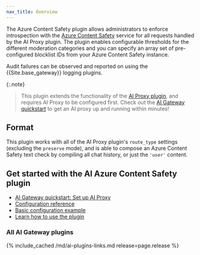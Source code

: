 ```yaml
---
nav_title: Overview
---
```


The Azure Content Safety plugin allows administrators to enforce 
introspection with the [Azure Content Safety](https://azure.microsoft.com/en-us/products/ai-services/ai-content-safety) service 
for all requests handled by the AI Proxy plugin.
The plugin enables configurable thresholds for the different moderation categories 
and you can specify an array set of pre-configured blocklist IDs from your Azure Content Safety instance.

Audit failures can be observed and reported on using the {{Site.base_gateway}} logging plugins.

{:.note}
> This plugin extends the functionality of the [AI Proxy plugin](/hub/kong-inc/ai-proxy/), and requires AI Proxy to be configured first. 
Check out the [AI Gateway quickstart](/gateway/latest/get-started/ai-gateway/) to get an AI proxy up and running within minutes!

## Format

This plugin works with all of the AI Proxy plugin's `route_type` settings (excluding the `preserve` mode), and is able to
compose an Azure Content Safety text check by compiling all chat history, or just the `'user'` content.

## Get started with the AI Azure Content Safety plugin

* [AI Gateway quickstart: Set up AI Proxy](/gateway/latest/get-started/ai-gateway/)
* [Configuration reference](/hub/kong-inc/ai-azure-content-safety/configuration/)
* [Basic configuration example](/hub/kong-inc/ai-prompt-decorator/how-to/basic-example/)
* [Learn how to use the plugin](/hub/kong-inc/ai-prompt-decorator/how-to/)

### All AI Gateway plugins

{% include_cached /md/ai-plugins-links.md release=page.release %}
